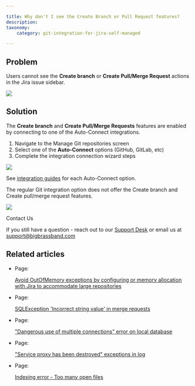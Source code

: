 ```yaml
---

title: Why don't I see the Create Branch or Pull Request features?
description:
taxonomy:
    category: git-integration-for-jira-self-managed

---
```

## Problem

Users cannot see the **Create branch** or **Create Pull/Merge Request** actions in the Jira issue sidebar.

![](https://bigbrassband.atlassian.net/wiki/download/thumbnails/123633735/Screen%20Shot%202019-04-18%20at%2016.06.19.png?version=1&modificationDate=1555618768844&cacheVersion=1&api=v2&width=750&height=491)

## Solution

The **Create branch** and **Create Pull/Merge Requests** features are enabled by connecting to one of the Auto-Connect integrations.

1.  Navigate to the Manage Git repositories screen 
2.  Select one of the **Auto-Connect** options (GitHub, GitLab, etc)
3.  Complete the integration connection wizard steps

![](https://bigbrassband.atlassian.net/wiki/download/thumbnails/123633735/Screen%20Shot%202019-04-18%20at%2016.07.29.png?version=1&modificationDate=1555618769104&cacheVersion=1&api=v2&width=750&height=318)





See [integration guides](https://bigbrassband.atlassian.net/wiki/spaces/GITSERVER/pages/86179850/Integration+Guides) for each Auto-Connect option.

The regular Git integration option does not offer the Create branch and Create pull/merge request features.

![](https://bigbrassband.atlassian.net/wiki/download/thumbnails/123633735/Screen%20Shot%202019-04-18%20at%2016.08.23.png?version=1&modificationDate=1555618769362&cacheVersion=1&api=v2&width=350&height=72)

Contact Us

If you still have a question - reach out to our [Support Desk](https://bigbrassband.atlassian.net/servicedesk/customer/portals) or email us at [support@bigbrassband.com](mailto:support@bigbrassband.com)

## Related articles

*   Page:

    [Avoid OutOfMemory exceptions by configuring or memory allocation with Jira to accommodate large repositories](/wiki/spaces/GIJDC/pages/873332786/Avoid+OutOfMemory+exceptions+by+configuring+or+memory+allocation+with+Jira+to+accommodate+large+repositories)

*   Page:

    [SQLException 'Incorrect string value' in merge requests](/wiki/spaces/GIJDC/pages/843448333/SQLException+%27Incorrect+string+value%27+in+merge+requests)

*   Page:

    ["Dangerous use of multiple connections" error on local database](/wiki/spaces/GIJDC/pages/821919745)

*   Page:

    ["Service proxy has been destroyed" exceptions in log](/wiki/spaces/GIJDC/pages/458883074)

*   Page:

    [Indexing error - Too many open files](/wiki/spaces/GIJDC/pages/318013497/Indexing+error+-+Too+many+open+files)